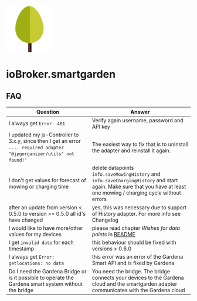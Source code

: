 ![Logo](admin/smartgarden.png) 

# ioBroker.smartgarden

## FAQ


| Question | Answer |
| - | - |
| I always get `Error: 401` | Verify again username, password and API key |
| I updated my js-Controller to 3.x.y, since then I get an error `.... required adapter "@jpgorganizer/utils" not found!'` | The easiest way to fix that is to uninstall the adapter and reinstall it again.|
| I don't get values for forecast of mowing or charging time | delete datapoints `info.saveMowingHistory` and   `info.saveChargingHistory` and start again. Make sure that you have at least one mowing / charging cycle without errors |
| after an update from version < 0.5.0 to version >= 0.5.0 all id's have changed | yes, this was necessary due to support of History adapter. For more info see Changelog |
| I would like to have more/other values for my devices | please read chapter *Wishes for data points* in [README](README.md) |
| I get `invalid date` for each timestamp | this behaviour should be fixed with versions > 0.6.0 |
| I always get `Error: getlocations: no data` | this error was an error of the Gardena Smart API and is fixed by Gardena |
| Do I need the Gardena Bridge or is it possible to operate the Gardena smart system without the bridge | You need the bridge. The bridge connects your devices to the Gardena cloud and the smartgarden adapter communicates with the Gardena cloud |

 


<!--- SVN: $Rev: 2173 $ $Date: 2020-06-16 20:31:56 +0200 (Di, 16 Jun 2020) $ --->
